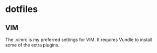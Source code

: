 # dotfiles

## VIM
The .vimrc is my preferred settings for VIM. It requires Vundle to install some of the extra plugins.


